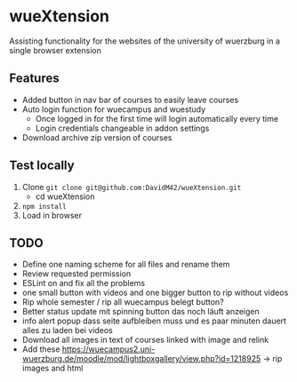 # wueXtension
Assisting functionality for the websites of the university of wuerzburg in a single browser extension

## Features

* Added button in nav bar of courses to easily leave courses
* Auto login function for wuecampus and wuestudy
    * Once logged in for the first time will login automatically every time
    * Login credentials changeable in addon settings
* Download archive zip version of courses

## Test locally
1. Clone `git clone git@github.com:DavidM42/wueXtension.git`
    * cd wueXtension
2. `npm install`
3. Load in browser


## TODO
* Define one naming scheme for all files and rename them
* Review requested permission
* ESLint on and fix all the problems
* one small button with videos and one bigger button to rip without videos
* Rip whole semester / rip all wuecampus belegt button?
* Better status update mit spinning button das noch läuft anzeigen
* info alert popup dass seite aufbleiben muss und es paar minuten dauert alles zu laden bei videos
* Download all images in text of courses linked with image and relink
* Add these https://wuecampus2.uni-wuerzburg.de/moodle/mod/lightboxgallery/view.php?id=1218925 -> rip images and html

